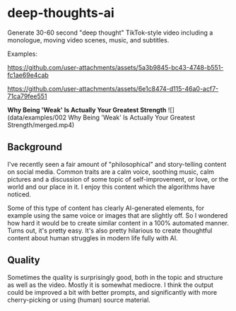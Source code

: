 # deep-thoughts-ai

Generate 30-60 second "deep thought" TikTok-style video including a monologue, moving video scenes, music, and subtitles.

Examples:

https://github.com/user-attachments/assets/5a3b9845-bc43-4748-b551-fc1ae69e4cab



https://github.com/user-attachments/assets/6e1c8474-d115-46a0-acf7-71ca79fee551


**Why Being 'Weak' Is Actually Your Greatest Strength**
![](data/examples/002 Why Being 'Weak' Is Actually Your Greatest Strength/merged.mp4)

## Background

I've recently seen a fair amount of "philosophical" and story-telling content on social media. Common traits are a calm voice, soothing music, calm pictures and a discussion of some topic of self-improvement, or love, or the world and our place in it. I enjoy this content which the algorithms have noticed.

Some of this type of content has clearly AI-generated elements, for example using the same voice or images that are slightly off. So I wondered how hard it would be to create similar content in a 100% automated manner. Turns out, it's pretty easy. It's also pretty hilarious to create thoughtful content about human struggles in modern life fully with AI.

## Quality

Sometimes the quality is surprisingly good, both in the topic and structure as well as the video. Mostly it is somewhat mediocre. I think the output could be improved a bit with better prompts, and significantly with more cherry-picking or using (human) source material.
